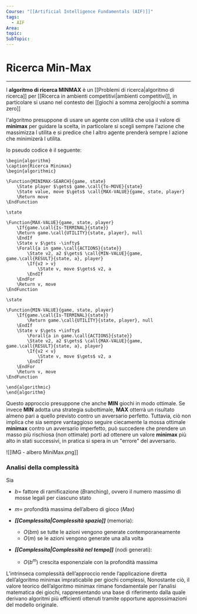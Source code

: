 ```yaml
---
Course: "[[Artificial Intelligence Fundamentals (AIF)]]"
tags:
  - AIF
Area: 
topic: 
SubTopic: 
---
```


# Ricerca Min-Max
---
l **algoritmo di ricerca MINMAX** è un [[Problemi di ricerca|algoritmo di ricerca]] per [[Ricerca in ambienti competitivi|ambienti competitivi]], in particolare si usano nel contesto dei [[giochi a somma zero|giochi a somma zero]]


l'algoritmo presuppone di usare un agente con utilità che usa il valore di **minimax** per guidare la scelta, in particolare si scegli sempre l'azione che massimizza l utilita e si predice che l altro agente prenderà sempre l azione che minimizerà  l utilita.

lo pseudo codice è il seguente:
```pseudo
\begin{algorithm}
\caption{Ricerca Minimax}
\begin{algorithmic}

\Function{MINIMAX-SEARCH}{game, state}
    \State player $\gets$ game.\call{To-MOVE}{state}
    \State value, move $\gets$ \call{MAX-VALUE}{game, state, player}
    \Return move
\EndFunction

\state 

\Function{MAX-VALUE}{game, state, player}
    \If{game.\call{Is-TERMINAL}{state}}
	\Return game.\call{UTILITY}{state, player}, null
    \EndIf
    \State v $\gets -\infty$
	\Forall{a in game.\call{ACTIONS}{state}}
        \State v2, a2 $\gets$ \call{MIN-VALUE}{game, game.\call{RESULT}{state, a}, player}
        \If{v2 > v}
            \State v, move $\gets$ v2, a
        \EndIf
    \EndFor
    \Return v, move
\EndFunction

\state 

\Function{MIN-VALUE}{game, state, player}
    \If{game.\call{Is-TERMINAL}{state}}
        \Return game.\call{UTILITY}{state, player}, null
    \EndIf
    \State v $\gets +\infty$
	    \Forall{a in game.\call{ACTIONS}{state}}
        \State v2, a2 $\gets$ \call{MAX-VALUE}{game, game.\call{RESULT}{state, a}, player}
        \If{v2 < v}
            \State v, move $\gets$ v2, a
        \EndIf
    \EndFor
    \Return v, move
\EndFunction

\end{algorithmic}
\end{algorithm}

```

Questo approccio presuppone che anche **MIN** giochi in modo ottimale. Se invece **MIN** adotta una strategia subottimale, **MAX** otterrà un risultato almeno pari a quello previsto contro un avversario perfetto. Tuttavia, ciò non implica che sia sempre vantaggioso seguire ciecamente la mossa ottimale **minimax** contro un avversario imperfetto, può succedere che prendere un masso più rischiosa (non ottimale) porti ad ottenere un valore **minimax** più alto in stati successivi, in pratica si spera in un "errore" del avversario.


![[IMG - albero MiniMax.png]]

### Analisi della complessità
Sia  
- $b=$ fattore di ramificazione (*B*ranching), ovvero il numero massimo di mosse legali per ciascuno stato  
- $m=$ profondità massima dell’albero di gioco (*M*ax)  

- **_[[Complessita|Complessità spazio]]_** (memoria):  
  - $O(bm)$ se tutte le azioni vengono generate contemporaneamente  
  - $O(m)$ se le azioni vengono generate una alla volta  
- **_[[Complessita|Complessità nel tempo]]_** (nodi generati):  
  - $O(b^m)$ crescita esponenziale con la profondità massima  


L’intrinseca complessità dell’approccio rende l’applicazione diretta dell’algoritmo minimax impraticabile per giochi complessi, Nonostante ciò, il valore teorico dell’algoritmo minimax rimane fondamentale per l’analisi matematica dei giochi, rappresentando una base di riferimento dalla quale derivano algoritmi più efficienti ottenuti tramite opportune approssimazioni del modello originale.
